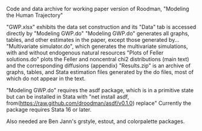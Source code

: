 Code and data archive for working paper version of Roodman, "Modeling the Human Trajectory"

"GWP.xlsx" exhibits the data set construction and its "Data" tab is accessed directly by "Modeling GWP.do"
"Modeling GWP.do" generates all graphs, tables, and other estimates in the paper, except those generated by...
"Multivariate simulator.do", which generates the multivariate simulations, with and without endogenous natural resources
"Plots of Feller solutions.do" plots the Feller and noncentral chi2 distributions (main text) and the corresponding diffusions (appendix)
"Results.zip" is an archive of graphs, tables, and Stata estimation files generated by the do files, most of which do not appear in the text.

"Modeling GWP.do" requires the asdf package, which is in a primitive state but can be installed in Stata with
  "net install asdf, from(https://raw.github.com/droodman/asdf/v0.1.0) replace"
Currently the package requires Stata 16 or later.

Also needed are Ben Jann's grstyle, estout, and colorpalette packages.
